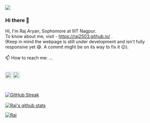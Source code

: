 

![](https://komarev.com/ghpvc/?username=Raj2503&color=blue)

### Hi there 👋

 
Hi, I'm Raj Aryan, Sophomore at IIIT Nagpur.  
To know about me, visit - https://raj2503.github.io/ .  
(Keep in mind the webpage is still under development and isn't fully responsive yet :sweat_smile:. A commit might be on its way to fix it :wink:).
 <br/>
  <br/>
📫 How to reach me: ...
 <br/>
 <br/>

<a href="https://www.linkedin.com/in/raj-aryan-2503/">
  <img align="left" alt="Raj's LinkdeIN" width="22px" src="https://cdn.jsdelivr.net/npm/simple-icons@v3/icons/linkedin.svg" />
</a>
<!--  
<a href="https://codeforces.com/profile/raj_2503">
  <img align="left" alt="Raj's Codeforces" width="22px" src="https://cdn.jsdelivr.net/npm/simple-icons@v3/icons/codeforces.svg" />
</a>
-->
<a href="https://www.instagram.com/__raj.aryan__/">
  <img align="left" alt="Raj's Instagram" width="22px" src="https://cdn.jsdelivr.net/npm/simple-icons@v3/icons/instagram.svg" />
</a>


 <br/>
  <br/>
  <br/>
  
  [![GitHub Streak](http://github-readme-streak-stats.herokuapp.com?user=Raj2503&theme=graywhite)](https://git.io/streak-stats)
   <br/>
 <br/>
<a href="https://github.com/Raj2503/github-readme-stats">
  <img align="center" src="https://github-readme-stats.vercel.app/api?username=Raj2503&hide=contribs&count_private=true&show_icons=true&include_all_commits=true" alt="Raj's github stats" />
</a>     
<!-- <br/><br/><br/> -->
<a href="https://github.com/Raj2503/github-readme-stats">
<img align="center" src="https://github-readme-stats.vercel.app/api/top-langs/?username=Raj2503&hide=jupyter notebook&layout=compact" alt="Raj" />
</a> 


<!--
**Raj2503/Raj2503** is a ✨ _special_ ✨ repository because its `README.md` (this file) appears on your GitHub profile.

Here are some ideas to get you started:

- 🔭 I’m currently working on ...
- 🌱 I’m currently learning ...
- 👯 I’m looking to collaborate on ...
- 🤔 I’m looking for help with ...
- 💬 Ask me about ...
- 
- 😄 Pronouns: ...
- ⚡ Fun fact: ...
-->

